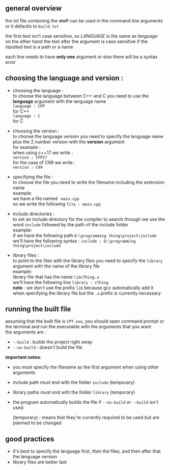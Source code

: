 ## general overview
the txt file containing the ~~stuff~~ can be used in the command line arguments or it defaults to `build.txt`

the first text isn't case sensitive, so *LANGUAGE* is the same as *language*<br>
on the other hand the text after the argument is case sensitive if the inputted text is a path or a name

each line needs to have **only one** argument or else there will be a syntax error

## choosing the language and version :
- choosing the language :<br>
    to choose the language between C++ and C you need to use the **language** argument with the language name<br>
    ``` language : CPP ```<br>
    for C++ <br>
    ``` language : C ```<br>
    for C

- choosing the version :<br>
    to choose the language version you need to specify the language name plus the 2 number version with the **version** argument<br>
    for example :<br>
    when using c++17 we write :<br>
    ``` version : CPP17 ```<br>
    for the case of C99 we write :<br>
    ``` version : C99 ```<br>

- specifying the file :<br>
    to choose the file you need to write the filename including the extension name<br>
    example:<br>
    we have a file named ` main.cpp`<br>
    so we write the following ``` file : main.cpp ```

- include directories :<br>
    to set an include directory for the compiler to search through we use the word `include` followed by the path of the include folder <br>
    example:<br>
    if we have the following path `D:\programming thing\project\include` <br>
    we'll have the following syntax : ```include : D:\programming thing\project\include```

- library files :<br>
    to point to the files with the library files you need to specify the `library` argument with the name of the library file<br>
    example:<br>
    library file that has the name `libcThing.a` <br>
    we'll have the following line `library : cThing` <br>
    **note** : we don't use the prefix `lib` because gcc automatically add it when specifying the library file but the `.a` prefix is currently necessary

## running the built file
assuming that the built file is `CPT.exe`, you should open command prompt or the terminal and run the executable with the arguments that you want<br>
the arguments are :<br>
- `--build` : builds the project right away
- `--no-build` : doesn't build the file
  
**important notes**:<br>
- you *must* specify the filename as the first argument when using other arguments
- include path *must* end with the folder `include` (temporary)
- library paths *must* end with the folder `library` (temporary)
- the program automatically builds the file if `--no-build` or `--build` isn't used
  
  (temporary) : means that they're currently required to be used but are planned to be changed

## good practices
- it's best to specify the language first, then the files, and then after that the language version
- library files are better last